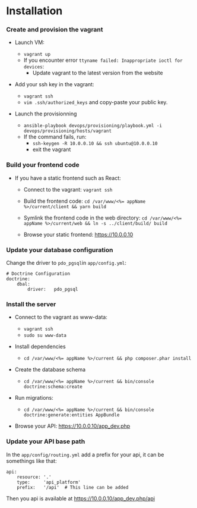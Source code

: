 # Installation

### Create and provision the vagrant

- Launch VM:
  - `vagrant up`
  - If you encounter error `ttyname failed: Inappropriate ioctl for devices`:
    - Update vagrant to the latest version from the website

- Add your ssh key in the vagrant:
  - `vagrant ssh`
  - `vim .ssh/authorized_keys` and copy-paste your public key.

- Launch the provisionning
  - `ansible-playbook devops/provisioning/playbook.yml -i devops/provisioning/hosts/vagrant`
  - If the command fails, run:
    - `ssh-keygen -R 10.0.0.10 && ssh ubuntu@10.0.0.10`
    - exit the vagrant

### Build your frontend code

- If you have a static frontend such as React:

  - Connect to the vagrant: `vagrant ssh`

  - Build the frontend code: `cd /var/www/<%= appName %>/current/client && yarn build`

  - Symlink the frontend code in the web directory: `cd /var/www/<%= appName %>/current/web && ln -s ../client/build/ build`

  - Browse your static frontend: https://10.0.0.10


### Update your database configuration

Change the driver to `pdo_pgsql`in `app/config.yml`:
```
# Doctrine Configuration
doctrine:
    dbal:
        driver:   pdo_pgsql
```

### Install the server

- Connect to the vagrant as www-data:
  - `vagrant ssh`
  - `sudo su www-data`

- Install dependencies
  - `cd /var/www/<%= appName %>/current && php composer.phar install`

- Create the database schema
  - `cd /var/www/<%= appName %>/current && bin/console doctrine:schema:create`

- Run migrations:
  - `cd /var/www/<%= appName %>/current && bin/console doctrine:generate:entities AppBundle`


- Browse your API: https://10.0.0.10/app_dev.php


### Update your API base path

In the `app/config/routing.yml` add a prefix for your api, it can be somethings like that:

```
api:
    resource: '.'
    type:     'api_platform'
    prefix:   '/api'  # This line can be added
```
Then you api is available at https://10.0.0.10/app_dev.php/api


